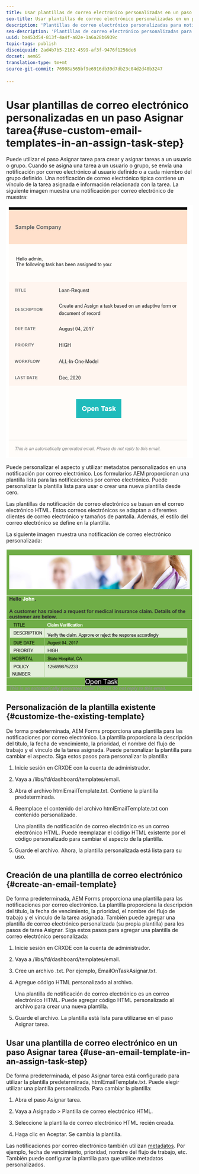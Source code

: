 ```yaml
---
title: Usar plantillas de correo electrónico personalizadas en un paso Asignar tarea
seo-title: Usar plantillas de correo electrónico personalizadas en un paso Asignar tarea
description: 'Plantillas de correo electrónico personalizadas para notificaciones de correo electrónico del flujo de trabajo de formularios '
seo-description: 'Plantillas de correo electrónico personalizadas para notificaciones de correo electrónico del flujo de trabajo de formularios '
uuid: ba453d54-813f-4a4f-a82e-1a6a28b6939c
topic-tags: publish
discoiquuid: 2ad4b7b5-2162-4599-af3f-9476f1256de6
docset: aem65
translation-type: tm+mt
source-git-commit: 76908a565bf9e6916db39d7db23c04d2d40b3247

---
```



# Usar plantillas de correo electrónico personalizadas en un paso Asignar tarea{#use-custom-email-templates-in-an-assign-task-step}

Puede utilizar el paso Asignar tarea para crear y asignar tareas a un usuario o grupo. Cuando se asigna una tarea a un usuario o grupo, se envía una notificación por correo electrónico al usuario definido o a cada miembro del grupo definido. Una notificación de correo electrónico típica contiene un vínculo de la tarea asignada e información relacionada con la tarea. La siguiente imagen muestra una notificación por correo electrónico de muestra:

![Notificación por correo electrónico sin plantilla predeterminada](do-not-localize/default_email_template_new.png)

Puede personalizar el aspecto y utilizar metadatos personalizados en una notificación por correo electrónico. Los formularios AEM proporcionan una plantilla lista para las notificaciones por correo electrónico. Puede personalizar la plantilla lista para usar o crear una nueva plantilla desde cero.

Las plantillas de notificación de correo electrónico se basan en el correo electrónico [](https://en.wikipedia.org/wiki/HTML_email)HTML. Estos correos electrónicos se adaptan a diferentes clientes de correo electrónico y tamaños de pantalla. Además, el estilo del correo electrónico se define en la plantilla.

La siguiente imagen muestra una notificación de correo electrónico personalizada:

![Notificación por correo electrónico con plantilla personalizada](do-not-localize/customized-email.png)

## Personalización de la plantilla existente {#customize-the-existing-template}

De forma predeterminada, AEM Forms proporciona una plantilla para las notificaciones por correo electrónico. La plantilla proporciona la descripción del título, la fecha de vencimiento, la prioridad, el nombre del flujo de trabajo y el vínculo de la tarea asignada. Puede personalizar la plantilla para cambiar el aspecto. Siga estos pasos para personalizar la plantilla:

1. Inicie sesión en CRXDE con la cuenta de administrador.

1. Vaya a /libs/fd/dashboard/templates/email.

1. Abra el archivo htmlEmailTemplate.txt. Contiene la plantilla predeterminada.

1. Reemplace el contenido del archivo htmlEmailTemplate.txt con contenido personalizado.

   Una plantilla de notificación de correo electrónico es un correo electrónico [](https://en.wikipedia.org/wiki/HTML_email)HTML. Puede reemplazar el código HTML existente por el código personalizado para cambiar el aspecto de la plantilla.

1. Guarde el archivo. Ahora, la plantilla personalizada está lista para su uso.

## Creación de una plantilla de correo electrónico {#create-an-email-template}

De forma predeterminada, AEM Forms proporciona una plantilla para las notificaciones por correo electrónico. La plantilla proporciona la descripción del título, la fecha de vencimiento, la prioridad, el nombre del flujo de trabajo y el vínculo de la tarea asignada. También puede agregar una plantilla de correo electrónico personalizada (su propia plantilla) para los pasos de tarea Asignar. Siga estos pasos para agregar una plantilla de correo electrónico personalizada:

1. Inicie sesión en CRXDE con la cuenta de administrador.

1. Vaya a /libs/fd/dashboard/templates/email.

1. Cree un archivo .txt. Por ejemplo, EmailOnTaskAsignar.txt.

1. Agregue código HTML personalizado al archivo.

   Una plantilla de notificación de correo electrónico es un correo electrónico [](https://en.wikipedia.org/wiki/HTML_email)HTML. Puede agregar código HTML personalizado al archivo para crear una nueva plantilla.

1. Guarde el archivo. La plantilla está lista para utilizarse en el paso Asignar tarea.

## Usar una plantilla de correo electrónico en un paso Asignar tarea {#use-an-email-template-in-an-assign-task-step}

De forma predeterminada, el paso Asignar tarea está configurado para utilizar la plantilla predeterminada, htmlEmailTemplate.txt. Puede elegir utilizar una plantilla personalizada. Para cambiar la plantilla:

1. Abra el paso Asignar tarea.

1. Vaya a Asignado > Plantilla de correo electrónico HTML.

1. Seleccione la plantilla de correo electrónico HTML recién creada.

1. Haga clic en Aceptar. Se cambia la plantilla.

Las notificaciones por correo electrónico también utilizan [metadatos](../../forms/using/use-metadata-in-email-notifications.md). Por ejemplo, fecha de vencimiento, prioridad, nombre del flujo de trabajo, etc. También puede configurar la plantilla para que utilice metadatos [](../../forms/using/use-metadata-in-email-notifications.md#using-custom-metadata-in-an-email-notification)personalizados.
